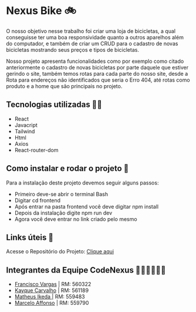 # Nexus Bike 🚲

O nosso objetivo nesse trabalho foi criar uma loja de bicicletas, a qual conseguisse ter uma boa responsividade quanto a outros aparelhos além do computador, e também de criar um CRUD para o cadastro de novas bicicletas
mostrando seus preços e tipos de bicicletas.

Nosso projeto apresenta funcionalidades como por exemplo como citado anteriormente o cadastro de novas bicicletas por parte daquele que estiver gerindo o site, também temos rotas para cada parte do nosso site, desde a Rota para endereços não identificados que seria o Erro 404, até rotas como produto e a home que são principais no projeto. 

## Tecnologias utilizadas 🧑‍💻
- React 
- Javacript
- Tailwind
- Html
- Axios
- React-router-dom

## Como instalar e rodar o projeto 🤔
Para a instalação deste projeto devemos seguir alguns passos:
- Primeiro deve-se abrir o terminal Bash
- Digitar cd frontend
- Após entrar na pasta frontend você deve digitar npm install
- Depois da instalação digite npm run dev
- Agora você deve entrar no link criado pelo mesmo

## Links úteis 🔗

Acesse o Repositório do Projeto: [Clique aqui]([http:](https://github.com/GrupoCodeNexus/CP5-WebDev_REACT-NODE))

## Integrantes da Equipe CodeNexus 🧑‍🤝‍🧑🧑‍🤝‍🧑

- [Francisco Vargas](https://github.com/Franciscov25)  | RM: 560322
- [Kayque Carvalho](https://github.com/Kay-Carv) | RM: 561189
- [Matheus Ikeda ](https://github.com/Matheus-Eiki) | RM: 559483
- [Marcelo Affonso](https://github.com/tenebres-cpu) | RM: 559790
